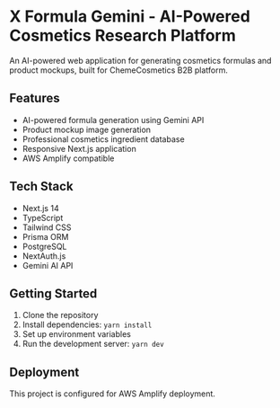 # X Formula Gemini - AI-Powered Cosmetics Research Platform

An AI-powered web application for generating cosmetics formulas and product mockups, built for ChemeCosmetics B2B platform.

## Features

- AI-powered formula generation using Gemini API
- Product mockup image generation
- Professional cosmetics ingredient database
- Responsive Next.js application
- AWS Amplify compatible

## Tech Stack

- Next.js 14
- TypeScript
- Tailwind CSS
- Prisma ORM
- PostgreSQL
- NextAuth.js
- Gemini AI API

## Getting Started

1. Clone the repository
2. Install dependencies: `yarn install`
3. Set up environment variables
4. Run the development server: `yarn dev`

## Deployment

This project is configured for AWS Amplify deployment.
